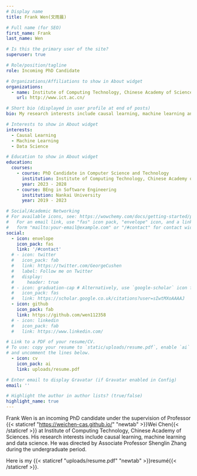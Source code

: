 ```yaml
---
# Display name
title: Frank Wen(文雨晨)

# Full name (for SEO)
first_name: Frank
last_name: Wen

# Is this the primary user of the site?
superuser: true

# Role/position/tagline
role: Incoming PhD Candidate

# Organizations/Affiliations to show in About widget
organizations:
  - name: Institute of Computing Technology, Chinese Academy of Sciences
    url: http://www.ict.ac.cn/

# Short bio (displayed in user profile at end of posts)
bio: My research interests include causal learning, machine learning and data science.

# Interests to show in About widget
interests:
  - Causal Learning
  - Machine Learning
  - Data Science

# Education to show in About widget
education:
  courses:
    - course: PhD Candidate in Computer Science and Technology
      institution: Institute of Computing Technology, Chinese Academy of Sciences
      year: 2023 - 2028
    - course: BEng in Software Engineering
      institution: Nankai University
      year: 2019 - 2023

# Social/Academic Networking
# For available icons, see: https://wowchemy.com/docs/getting-started/page-builder/#icons
#   For an email link, use "fas" icon pack, "envelope" icon, and a link in the
#   form "mailto:your-email@example.com" or "/#contact" for contact widget.
social:
  - icon: envelope
    icon_pack: fas
    link: '/#contact'
  # - icon: twitter
  #   icon_pack: fab
  #   link: https://twitter.com/GeorgeCushen
  #   label: Follow me on Twitter
  #   display:
  #     header: true
  # - icon: graduation-cap # Alternatively, use `google-scholar` icon from `ai` icon pack
  #   icon_pack: fas
  #   link: https://scholar.google.co.uk/citations?user=sIwtMXoAAAAJ
  - icon: github
    icon_pack: fab
    link: https://github.com/wen112358
  # - icon: linkedin
  #   icon_pack: fab
  #   link: https://www.linkedin.com/

# Link to a PDF of your resume/CV.
# To use: copy your resume to `static/uploads/resume.pdf`, enable `ai` icons in `params.yaml`,
# and uncomment the lines below.
  - icon: cv
    icon_pack: ai
    link: uploads/resume.pdf

# Enter email to display Gravatar (if Gravatar enabled in Config)
email: ''

# Highlight the author in author lists? (true/false)
highlight_name: true
---
```


Frank Wen is an incoming PhD candidate under the supervision of Professor {{< staticref "https://weichen-cas.github.io/" "newtab" >}}Wei Chen{{< /staticref >}} at Institute of Computing Technology, Chinese Academy of Sciences. His research interests include causal learning, machine learning and data science. He was directed by Associate Professor Shenglin Zhang during the undergraduate period.

<!-- {{< icon name="download" pack="fas" >}}  -->
Here is my {{< staticref "uploads/resume.pdf" "newtab" >}}resumé{{< /staticref >}}.
